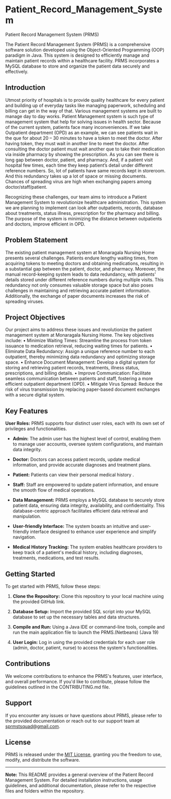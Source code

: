 # Patient_Record_Management_System

Patient Record Management System (PRMS)

The Patient Record Management System (PRMS) is a comprehensive software solution developed using the Object-Oriented Programming (OOP) paradigm in Java. This system is designed to efficiently manage and maintain patient records within a healthcare facility. PRMS incorporates a MySQL database to store and organize the patient data securely and effectively.

## Introduction

Utmost priority of hospitals is to provide quality healthcare for every patient and building up of everyday tasks like managing paperwork, scheduling and billing can get in the way of that. Various management systems are built to manage day to day works. Patient Management system is such type of management system that help for solving issues in health sector. Because of the current system, patients face many inconveniences. If we take Outpatient department (OPD) as an example, we can see patients wait in the que for about 20 – 30 minutes to have a token to meet the doctor. After having token, they must wait in another line to meet the doctor. After consulting the doctor patient must wait another que to take their medication via inside pharmacy by showing the prescription. As you can see there is long gap between doctor, patient, and pharmacy. And, if a patient visit hospital few times, each time they keep patient’s detail under different reference numbers. So, lot of patients have same records kept in storeroom. And this redundancy takes up a lot of space or missing documents. Chances of spreading virus are high when exchanging papers among doctor/staff/patient. 

Recognizing these challenges, our team aims to introduce a Patient Management System to revolutionize healthcare administration. This system we are planning to implement can look after outpatients, records, database about treatments, status illness, prescription for the pharmacy and billing. The purpose of the system is minimizing the distance between outpatients and doctors, improve efficient in OPD.

## Problem Statement

The existing patient management system at Monaragala Nursing Home presents several challenges. Patients endure lengthy waiting times, from acquiring tokens to meeting doctors and obtaining medications, resulting in a substantial gap between the patient, doctor, and pharmacy. Moreover, the manual record-keeping system leads to data redundancy, with patients' details stored under different reference numbers during multiple visits. This redundancy not only consumes valuable storage space but also poses challenges in maintaining and retrieving accurate patient information. Additionally, the exchange of paper documents increases the risk of spreading viruses.

## Project Objectives

Our project aims to address these issues and revolutionize the patient management system at Monaragala Nursing Home. The key objectives include:
•	Minimize Waiting Times: Streamline the process from token issuance to medication retrieval, reducing waiting times for patients.
•	Eliminate Data Redundancy: Assign a unique reference number to each outpatient, thereby minimizing data redundancy and optimizing storage space.
•	Enhance Document Management: Develop a digital system for storing and retrieving patient records, treatments, illness status, prescriptions, and billing details.
•	Improve Communication: Facilitate seamless communication between patients and staff, fostering a more efficient outpatient department (OPD).
•	Mitigate Virus Spread: Reduce the risk of virus transmission by replacing paper-based document exchanges with a secure digital system.


## Key Features

**User Roles:** PRMS supports four distinct user roles, each with its own set of privileges and functionalities.
  - **Admin:** The admin user has the highest level of control, enabling them to manage user accounts, oversee system configurations, and maintain data integrity.
  - **Doctor:** Doctors can access patient records, update medical information, and provide accurate diagnoses and treatment plans.
  - **Patient:** Patients can view their personal medical history .
  - **Staff:** Staff are empowered to update patient information,  and ensure the smooth flow of medical operations.

- **Data Management:** PRMS employs a MySQL database to securely store patient data, ensuring data integrity, availability, and confidentiality. This database-centric approach facilitates efficient data retrieval and manipulation.

- **User-friendly Interface:** The system boasts an intuitive and user-friendly interface designed to enhance user experience and simplify navigation.
- **Medical History Tracking:** The system enables healthcare providers to keep track of a patient's medical history, including diagnoses, treatments, medications, and test results.

## Getting Started

To get started with PRMS, follow these steps:

1. **Clone the Repository:** Clone this repository to your local machine using the provided GitHub link.

2. **Database Setup:** Import the provided SQL script into your MySQL database to set up the necessary tables and data structures.

3. **Compile and Run:** Using a Java IDE or command-line tools, compile and run the main application file to launch the PRMS.(Netbeans) (Java 19)

4. **User Login:** Log in using the provided credentials for each user role (admin, doctor, patient, nurse) to access the system's functionalities.

## Contributions

We welcome contributions to enhance the PRMS's features, user interface, and overall performance. If you'd like to contribute, please follow the guidelines outlined in the CONTRIBUTING.md file.

## Support

If you encounter any issues or have questions about PRMS, please refer to the provided documentation or reach out to our support team at sprmstsquad@gmail.com.

## License

PRMS is released under the [MIT License](LICENSE), granting you the freedom to use, modify, and distribute the software.

---
**Note:** This README provides a general overview of the Patient Record Management System. For detailed installation instructions, usage guidelines, and additional documentation, please refer to the respective files and folders within the repository.

